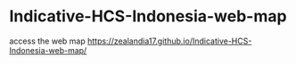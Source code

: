 # Indicative-HCS-Indonesia-web-map

access the web map https://zealandia17.github.io/Indicative-HCS-Indonesia-web-map/
